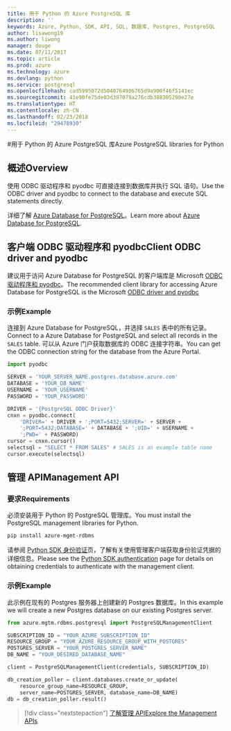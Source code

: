 ```yaml
---
title: 用于 Python 的 Azure PostgreSQL 库
description: ''
keywords: Azure, Python, SDK, API, SQL, 数据库, Postgres, PostgreSQL
author: lisawong19
ms.author: liwong
manager: douge
ms.date: 07/11/2017
ms.topic: article
ms.prod: azure
ms.technology: azure
ms.devlang: python
ms.service: postgresql
ms.openlocfilehash: cad5995072d5040764986765d9a900f46f5141ec
ms.sourcegitcommit: 41e90fe75de03d397079a276cdb388305290e27e
ms.translationtype: HT
ms.contentlocale: zh-CN
ms.lasthandoff: 02/23/2018
ms.locfileid: "29478930"
---
```

#<a name="azure-postgresql-libraries-for-python"></a><span data-ttu-id="b89c9-103">用于 Python 的 Azure PostgreSQL 库</span><span class="sxs-lookup"><span data-stu-id="b89c9-103">Azure PostgreSQL libraries for Python</span></span>

## <a name="overview"></a><span data-ttu-id="b89c9-104">概述</span><span class="sxs-lookup"><span data-stu-id="b89c9-104">Overview</span></span>
<span data-ttu-id="b89c9-105">使用 ODBC 驱动程序和 pyodbc 可直接连接到数据库并执行 SQL 语句。</span><span class="sxs-lookup"><span data-stu-id="b89c9-105">Use the ODBC driver and pyodbc to connect to the database and execute SQL statements directly.</span></span>

<span data-ttu-id="b89c9-106">详细了解 [Azure Database for PostgreSQL](https://docs.microsoft.com/azure/postgresql/)。</span><span class="sxs-lookup"><span data-stu-id="b89c9-106">Learn more about [Azure Database for PostgreSQL](https://docs.microsoft.com/azure/postgresql/).</span></span>

## <a name="client-odbc-driver-and-pyodbc"></a><span data-ttu-id="b89c9-107">客户端 ODBC 驱动程序和 pyodbc</span><span class="sxs-lookup"><span data-stu-id="b89c9-107">Client ODBC driver and pyodbc</span></span>
<span data-ttu-id="b89c9-108">建议用于访问 Azure Database for PostgreSQL 的客户端库是 Microsoft [ODBC 驱动程序和 pyodbc](https://docs.microsoft.com/azure/sql-database/sql-database-connect-query-python#install-the-python-and-database-communication-libraries)。</span><span class="sxs-lookup"><span data-stu-id="b89c9-108">The recommended client library for accessing Azure Database for PostgreSQL is the Microsoft [ODBC driver and pyodbc](https://docs.microsoft.com/azure/sql-database/sql-database-connect-query-python#install-the-python-and-database-communication-libraries)</span></span>

### <a name="example"></a><span data-ttu-id="b89c9-109">示例</span><span class="sxs-lookup"><span data-stu-id="b89c9-109">Example</span></span> 

<span data-ttu-id="b89c9-110">连接到 Azure Database for PostgreSQL，并选择 `SALES` 表中的所有记录。</span><span class="sxs-lookup"><span data-stu-id="b89c9-110">Connect to a Azure Database for PostgreSQL and select all records in the `SALES` table.</span></span> <span data-ttu-id="b89c9-111">可以从 Azure 门户获取数据库的 ODBC 连接字符串。</span><span class="sxs-lookup"><span data-stu-id="b89c9-111">You can get the ODBC connection string for the database from the Azure Portal.</span></span>

```python
import pyodbc

SERVER = 'YOUR_SERVER_NAME.postgres.database.azure.com'
DATABASE = 'YOUR_DB_NAME'
USERNAME = 'YOUR_USERNAME'
PASSWORD = 'YOUR_PASSWORD'

DRIVER = '{PostgreSQL ODBC Driver}'
cnxn = pyodbc.connect(
    'DRIVER=' + DRIVER + ';PORT=5432;SERVER=' + SERVER +
    ';PORT=5432;DATABASE=' + DATABASE + ';UID=' + USERNAME +
    ';PWD=' + PASSWORD)
cursor = cnxn.cursor()
selectsql = "SELECT * FROM SALES" # SALES is an example table name
cursor.execute(selectsql)
```

## <a name="management-api"></a><span data-ttu-id="b89c9-112">管理 API</span><span class="sxs-lookup"><span data-stu-id="b89c9-112">Management API</span></span>
### <a name="requirements"></a><span data-ttu-id="b89c9-113">要求</span><span class="sxs-lookup"><span data-stu-id="b89c9-113">Requirements</span></span>
<span data-ttu-id="b89c9-114">必须安装用于 Python 的 PostgreSQL 管理库。</span><span class="sxs-lookup"><span data-stu-id="b89c9-114">You must install the PostgreSQL management libraries for Python.</span></span>
```bash
pip install azure-mgmt-rdbms
```

<span data-ttu-id="b89c9-115">请参阅 [Python SDK 身份验证](https://docs.microsoft.com/python/azure/python-sdk-azure-authenticate)页，了解有关使用管理客户端获取身份验证凭据的详细信息。</span><span class="sxs-lookup"><span data-stu-id="b89c9-115">Please see the [Python SDK authentication](https://docs.microsoft.com/python/azure/python-sdk-azure-authenticate) page for details on obtaining credentials to authenticate with the management client.</span></span>

### <a name="example"></a><span data-ttu-id="b89c9-116">示例</span><span class="sxs-lookup"><span data-stu-id="b89c9-116">Example</span></span>
<span data-ttu-id="b89c9-117">此示例在现有的 Postgres 服务器上创建新的 Postgres 数据库。</span><span class="sxs-lookup"><span data-stu-id="b89c9-117">In this example we will create a new Postgres database on our existing Postgres server.</span></span>
```python
from azure.mgtm.rdbms.postgresql import PostgreSQLManagementClient

SUBSCRIPTION_ID = "YOUR_AZURE_SUBSCRIPTION_ID"
RESOURCE_GROUP = "YOUR_AZURE_RESOURCE_GROUP_WITH_POSTGRES"
POSTGRES_SERVER = "YOUR_POSTGRES_SERVER_NAME"
DB_NAME = "YOUR_DESIRED_DATABASE_NAME"

client = PostgreSQLManagementClient(credentials, SUBSCRIPTION_ID)

db_creation_poller = client.databases.create_or_update(
    resource_group_name=RESOURCE_GROUP,
    server_name=POSTGRES_SERVER, database_name=DB_NAME)
db = db_creation_poller.result()
```

> [!div class="nextstepaction"]
> [<span data-ttu-id="b89c9-118">了解管理 API</span><span class="sxs-lookup"><span data-stu-id="b89c9-118">Explore the Management APIs</span></span>](/python/api/overview/azure/postgresql/management)

